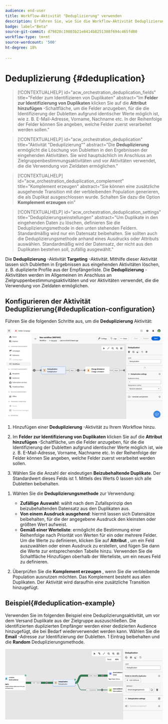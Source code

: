 ```yaml
---
audience: end-user
title: Workflow-Aktivität "Deduplizierung" verwenden
description: Erfahren Sie, wie Sie die Workflow-Aktivität Deduplizierung verwenden.
badge: label="Beta"
source-git-commit: d79828c19803b21e8414b8251388f694c465fd80
workflow-type: tm+mt
source-wordcount: '500'
ht-degree: 18%

---
```



# Deduplizierung {#deduplication}

>[!CONTEXTUALHELP]
>id="acw_orchestration_deduplication_fields"
>title="Felder zum Identifizieren von Duplikaten"
>abstract="Im **Felder zur Identifizierung von Duplikaten** klicken Sie auf die **Attribut hinzufügen** -Schaltfläche, um die Felder anzugeben, für die die Identifizierung der Dubletten aufgrund identischer Werte möglich ist, wie z. B. E-Mail-Adresse, Vorname, Nachname etc. In der Reihenfolge der Felder können Sie angeben, welche Felder zuerst verarbeitet werden sollen."

>[!CONTEXTUALHELP]
>id="acw_orchestration_deduplication"
>title="Aktivität &quot;Deduplizierung&quot;"
>abstract="Die **Deduplizierung** ermöglicht die Löschung von Dubletten in den Ergebnissen der eingehenden Aktivitäten. Sie wird hauptsächlich im Anschluss an Zielgruppenbestimmungsaktivitäten und vor Aktivitäten verwendet, die die Verwendung von Zieldaten ermöglichen."


>[!CONTEXTUALHELP]
>id="acw_orchestration_deduplication_complement"
>title="Komplement erzeugen"
>abstract="Sie können eine zusätzliche ausgehende Transition mit der verbleibenden Population generieren, die als Duplikat ausgeschlossen wurde. Schalten Sie dazu die Option **Komplement erzeugen** ein"

>[!CONTEXTUALHELP]
>id="acw_orchestration_deduplication_settings"
>title="Deduplizierungseinstellungen"
>abstract="Um Duplikate in den eingehenden Daten zu löschen, definieren Sie die Deduplizierungsmethode in den unten stehenden Feldern. Standardmäßig wird nur ein Datensatz beibehalten. Sie sollten auch die Deduplizierungsmethode anhand eines Ausdrucks oder Attributs auswählen. Standardmäßig wird der Datensatz, der nicht aus den Duplikaten bestehen soll, zufällig ausgewählt."

Die **Deduplizierung** -Aktivität **Targeting** -Aktivität. Mithilfe dieser Aktivität lassen sich Dubletten in Ergebnissen aus eingehenden Aktivitäten löschen, z. B. duplizierte Profile aus der Empfängerliste. Die **Deduplizierung** -Aktivitäten werden im Allgemeinen im Anschluss an Zielgruppenbestimmungsaktivitäten und vor Aktivitäten verwendet, die die Verwendung von Zieldaten ermöglichen.

## Konfigurieren der Aktivität Deduplizierung{#deduplication-configuration}

Führen Sie die folgenden Schritte aus, um die **Deduplizierung** Aktivität:

![](../assets/workflow-deduplication.png)

1. Hinzufügen einer **Deduplizierung** -Aktivität zu Ihrem Workflow hinzu.

1. Im **Felder zur Identifizierung von Duplikaten** klicken Sie auf die **Attribut hinzufügen** -Schaltfläche, um die Felder anzugeben, für die die Identifizierung der Dubletten aufgrund identischer Werte möglich ist, wie z. B. E-Mail-Adresse, Vorname, Nachname etc. In der Reihenfolge der Felder können Sie angeben, welche Felder zuerst verarbeitet werden sollen.

1. Wählen Sie die Anzahl der eindeutigen **Beizubehaltende Duplikate**. Der Standardwert dieses Felds ist 1. Mittels des Werts 0 lassen sich alle Dubletten beibehalten.

<!--
    For example, if records A and B are considered duplicates of record Y, and a record C is considered as a duplicate of record Z:

    * If the value of the field is 1: only the Y and Z records are kept.
    * If the value of the field is 0: all the records are kept.
    * If the value of the field is 2: records C and Z are kept and two records from A, B, and Y are kept, by chance or depending on the deduplication method selected thereafter.

-->

1. Wählen Sie die **Deduplizierungsmethode** zur Verwendung:

   * **Zufällige Auswahl**: wählt nach dem Zufallsprinzip den beizubehaltenden Datensatz aus den Duplikaten aus.
   * **Von einem Ausdruck ausgehend**: hiermit lassen sich Datensätze beibehalten, für die der angegebene Ausdruck den kleinsten oder größten Wert aufweist.
   * **Gemäß einer Werteliste**: ermöglicht die Bestimmung einer Reihenfolge nach Priorität von Werten für ein oder mehrere Felder. Um die Werte zu definieren, klicken Sie auf **Attribut** , um ein Feld auszuwählen oder einen Ausdruck zu erstellen, und fügen Sie dann die Werte zur entsprechenden Tabelle hinzu. Verwenden Sie die Schaltfläche Hinzufügen oberhalb der Werteliste, um ein neues Feld zu definieren.

1. Überprüfen Sie die **Komplement erzeugen** , wenn Sie die verbleibende Population ausnutzen möchten. Das Komplement besteht aus allen Duplikaten. Der Aktivität wird daraufhin eine zusätzliche Transition hinzugefügt.

## Beispiel{#deduplication-example}

Verwenden Sie im folgenden Beispiel eine Deduplizierungsaktivität, um vor dem Versand Duplikate aus der Zielgruppe auszuschließen. Die identifizierten duplizierten Empfänger werden einer dedizierten Audience hinzugefügt, die bei Bedarf wiederverwendet werden kann. Wählen Sie die **Email** -Adresse zur Identifizierung der Dubletten. 1 Eintrag beibehalten und die **Random** Deduplizierungsmethode.

![](../assets/workflow-deduplication-example.png)
